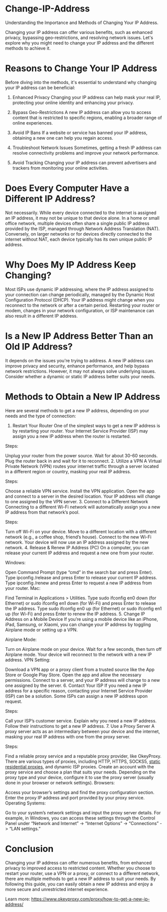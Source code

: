 # Change-IP-Address
Understanding the Importance and Methods of Changing Your IP Address.

Changing your IP address can offer various benefits, such as enhanced privacy, bypassing geo-restrictions, and resolving network issues. Let's explore why you might need to change your IP address and the different methods to achieve it.

# Reasons to Change Your IP Address
Before diving into the methods, it's essential to understand why changing your IP address can be beneficial:

1. Enhanced Privacy
Changing your IP address can help mask your real IP, protecting your online identity and enhancing your privacy.

2. Bypass Geo-Restrictions
A new IP address can allow you to access content that is restricted to specific regions, enabling a broader range of online experiences.

3. Avoid IP Bans
If a website or service has banned your IP address, obtaining a new one can help you regain access.

4. Troubleshoot Network Issues
Sometimes, getting a fresh IP address can resolve connectivity problems and improve your network performance.

5. Avoid Tracking
Changing your IP address can prevent advertisers and trackers from monitoring your online activities.

# Does Every Computer Have a Different IP Address?
Not necessarily. While every device connected to the internet is assigned an IP address, it may not be unique to that device alone. In a home or small office network, multiple devices often share a single public IP address provided by the ISP, managed through Network Address Translation (NAT). Conversely, on larger networks or for devices directly connected to the internet without NAT, each device typically has its own unique public IP address.

# Why Does My IP Address Keep Changing?
Most ISPs use dynamic IP addressing, where the IP address assigned to your connection can change periodically, managed by the Dynamic Host Configuration Protocol (DHCP). Your IP address might change when you reconnect to the network or after a certain period. Restarting your router or modem, changes in your network configuration, or ISP maintenance can also result in a different IP address.

# Is a New IP Address Better Than an Old IP Address?
It depends on the issues you're trying to address. A new IP address can improve privacy and security, enhance performance, and help bypass network restrictions. However, it may not always solve underlying issues. Consider whether a dynamic or static IP address better suits your needs.

# Methods to Obtain a New IP Address
Here are several methods to get a new IP address, depending on your needs and the type of connection:

1. Restart Your Router
One of the simplest ways to get a new IP address is by restarting your router. Your Internet Service Provider (ISP) may assign you a new IP address when the router is restarted.

Steps:

Unplug your router from the power source.
Wait for about 30-60 seconds.
Plug the router back in and wait for it to reconnect.
2. Utilize a VPN
A Virtual Private Network (VPN) routes your internet traffic through a server located in a different region or country, masking your real IP address.

Steps:

Choose a reliable VPN service.
Install the VPN application.
Open the app and connect to a server in the desired location.
Your IP address will change to one assigned by the VPN server.
3. Connect to a Different Network
Connecting to a different Wi-Fi network will automatically assign you a new IP address from that network’s pool.

Steps:

Turn off Wi-Fi on your device.
Move to a different location with a different network (e.g., a coffee shop, friend’s house).
Connect to the new Wi-Fi network.
Your device will now use an IP address assigned by the new network.
4. Release & Renew IP Address (PC)
On a computer, you can release your current IP address and request a new one from your router.

Windows:

Open Command Prompt (type “cmd” in the search bar and press Enter).
Type ipconfig /release and press Enter to release your current IP address.
Type ipconfig /renew and press Enter to request a new IP address from your router.
Mac:

Find Terminal in Applications > Utilities.
Type sudo ifconfig en0 down (for Ethernet) or sudo ifconfig en1 down (for Wi-Fi) and press Enter to release the IP address.
Type sudo ifconfig en0 up (for Ethernet) or sudo ifconfig en1 up (for Wi-Fi) and press Enter to renew the IP address.
5. Change IP Address on a Mobile Device
If you’re using a mobile device like an iPhone, iPad, Samsung, or Xiaomi, you can change your IP address by toggling Airplane mode or setting up a VPN.

Airplane Mode:

Turn on Airplane mode on your device.
Wait for a few seconds, then turn off Airplane mode.
Your device will reconnect to the network with a new IP address.
VPN Setting:

Download a VPN app or a proxy client from a trusted source like the App Store or Google Play Store.
Open the app and allow the necessary permissions.
Connect to a server, and your IP address will change to a new one assigned by the server.
6. Contact Your ISP
If you need a new IP address for a specific reason, contacting your Internet Service Provider (ISP) can be a solution. Some ISPs can assign a new IP address upon request.

Steps:

Call your ISP’s customer service.
Explain why you need a new IP address.
Follow their instructions to get a new IP address.
7. Use a Proxy Server
A proxy server acts as an intermediary between your device and the internet, masking your real IP address with one from the proxy server.

Steps:

Find a reliable proxy service and a reputable proxy provider, like OkeyProxy. There are various types of proxies, including HTTP, HTTPS, SOCKS5, [static residential proxies](https://www.okeyproxy.com/en/static-residential-proxies), and dynamic ISP proxies.
Create an account with the proxy service and choose a plan that suits your needs.
Depending on the proxy type and your device, configure it to use the proxy server (usually done in your browser or network settings).
Browsers:

Access your browser’s settings and find the proxy configuration section.
Enter the proxy IP address and port provided by your proxy service.
Operating Systems:

Go to your system’s network settings and input the proxy server details. For example, in Windows, you can access these settings through the Control Panel under “Network and Internet” -> “Internet Options” -> “Connections” -> “LAN settings.”

# Conclusion
Changing your IP address can offer numerous benefits, from enhanced privacy to improved access to restricted content. Whether you choose to restart your router, use a VPN or a proxy, or connect to a different network, there are multiple methods to get a new IP address to suit your needs. By following this guide, you can easily obtain a new IP address and enjoy a more secure and unrestricted internet experience.

Learn more: https://www.okeyproxy.com/proxy/how-to-get-a-new-ip-address/
